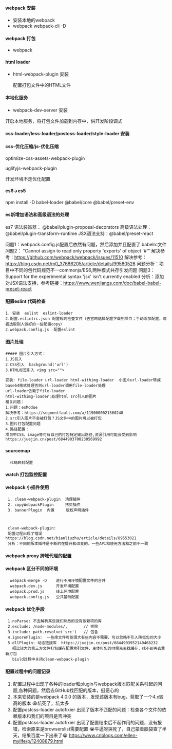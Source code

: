 #### webpack 安装
 - 安装本地的webpack
 - webpack webpack-cli -D

 #### webpack 打包
 - webpack

 #### html loader

 - html-webpack-plugin 安装  

   配置打包文件中的HTML文件

#### 本地化服务

- webpack-dev-server 安装

 开启本地服务，将打包文件加载到内存中，供开发阶段调式


#### css-loader/less-loader/postcss-loader/style-loader 安装
     

#### css-优化压缩/js-优化压缩

  optimize-css-assets-webpack-plugin

  uglifyjs-webpack-plugin

  开发环境不走优化配置


 #### es6->es5

 npm install -D babel-loader @babel/core @babel/preset-env
 
 #### es新增加语法和高级语法的处理
   es7 语法装饰器： @babel/plugin-proposal-decorators
   高级语法处理： @babel/plugin-transform-runtime
   JSX语法支持：@babel/preset-react
   
   问题1：webpack.config.js配置后依然有问题，然后添加并且配置了.babelrc文件
   问题2： "Cannot assign to read only property 'exports' of object '#<Object>'" 
   解决参考：https://github.com/webpack/webpack/issues/11510
   解决参考：https://blog.csdn.net/m0_37686205/article/details/99580526
   问题分析：项目中不同的包代码规范不一commonjs/ES6,两种模式共存引发问题
   问题3： Support for the experimental syntax 'jsx' isn't currently enabled
   分析：添加对JSX语法支持，参考链接：https://www.wenjiangs.com/doc/babel-babel-preset-react
   


####  配置eslint 代码检查
    1. 安装  eslint  eslint-loader
    2.配置.eslintrc.json 配置规则检查文件（去官网选择配置下载到项目；手动添加配置，或者选取别人做好的一些配置copy）
    2.webpack.config.js  配置eslint

#### 图片处理
    ##### 图片引入方式：
    1.JS引入 
    2.CSS引入  background('url')
    3.HTML标签引入 <img src="">

    安装: file-loader url-loader html-withimg-loader  小图片url-loader转成base64格式处理否则url-loader调用file-loader处理
    url-loader依赖于file-loader
    html-withimg-loader:处理html src引入的图片
    相关问题：
    1.问题：esModue 
    解决参考：https://segmentfault.com/a/1190000021360248
    2.src引入图片不会被打包？JS文件中的图片可以被打包
    3.图片打包配置问题
    4.路径配置：
    项目中CSS、image等可有自己的打包特定输出路径,资源引用可能会受到影响
    https://juejin.cn/post/6844903700230569992


 #### sourcemap  
      代码映射配置
    

#### watch  打包监控配置


#### webpack 小插件使用
     1. clean-webpack-plugin  清理插件
     2. copyWebpackPlugin     拷贝插件
     3. bannerPlugin  内置     版权声明插件

     

     clean-webpack-plugin:
     配置过程出现了错误 https://blog.csdn.net/bianliuzhu/article/details/89553021
     分析：不同的版本插件是不断的在提升和改变的，一些API和使用方法和之前不一致

####  webpack proxy 跨域代理的配置


####  webpack 区分不同的环境
      webpack-merge -D    进行不用环境配置文件的合并
      webpack.dev.js      开发环境配置
      webpack.prod.js     线上环境配置
      webpack.config.js   公共基础配置
    

#### webpack 优化手段
     1.noParse: 不去解析某些我们熟悉的没有依赖项的库
     2.exclude: /node-modules/,       // 排除
     3.include: path.resolve('src')   // 包含
     4.ignorePlugin:  一些库文件可能很大有些内容不需要，可以忽略不引入降低包的大小
     5.dllPlugin: 动态链接库  https://juejin.cn/post/6844903952140468232
       把比较大的第三方文件打包缓存配置索引文件，主体打包的时候先去找缓存，找不到再去重新打包
       biuld过程中关闭clean-webpack-plugin

    
#### 配置过程中的问题记录
 1. 配置过程中出现了各种的loader和plugin与webpack版本匹配关系引起的问题,各种问题，然后去GitHub找匹配的版本，挺恶心的
 2. 本来安装的是webpack 4.0.0 的版本，发现该版本有bug，获取了一个4.x较高的版本  😭坑死了，坑太多
 3. 配置postcss-loader  autofixier  出现了版本不匹配的问题：检查各个文件的依赖版本和我们的项目是否冲突
 4. 配置postcss-loader  autofixier  出现了配置结束后不起作用的问题，没有报错，检索原来是browserslist需要配置 😭牛逼呀哭死了，自己蒙着脑袋查了半天，结果百度一下出来了😭   https://www.cnblogs.com/ellen-mylife/p/12408879.html


 

 
 